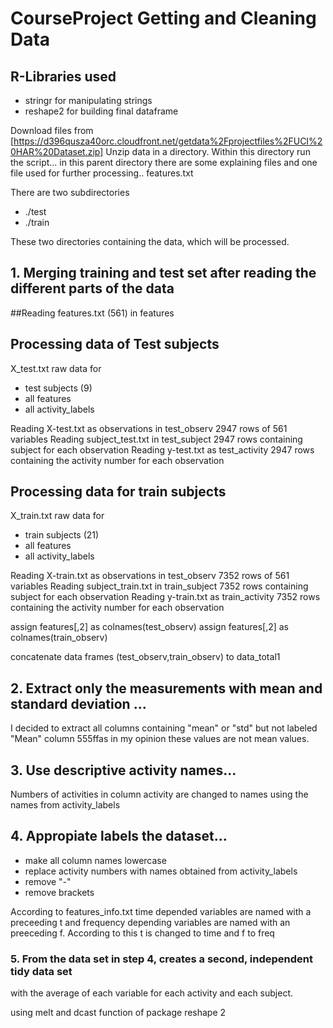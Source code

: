 # CourseProject Getting and Cleaning Data

## R-Libraries used
* stringr  for manipulating strings
* reshape2  for building final dataframe 

Download files from 
[https://d396qusza40orc.cloudfront.net/getdata%2Fprojectfiles%2FUCI%20HAR%20Dataset.zip] 
Unzip data in a directory.
Within this directory run the script...
in this parent directory there are some explaining files and one file used for further 
processing.. features.txt


There are two subdirectories 

* ./test
* ./train

These two directories containing the data, which will be processed.

## 1. Merging training and test set after reading the different parts of the data

##Reading features.txt (561) in features


## Processing data of Test subjects
X_test.txt raw data for 

* test subjects (9) 
* all features
* all activity_labels 

Reading X-test.txt as observations in test_observ 2947 rows of 561 variables
Reading subject_test.txt in test_subject 2947 rows containing subject for each observation
Reading y-test.txt as test_activity 2947 rows containing the activity number for 
each observation



## Processing data for train subjects

X_train.txt raw data for 

* train subjects (21) 
* all features
* all activity_labels 

Reading X-train.txt as observations in test_observ 7352 rows of 561 variables
Reading subject_train.txt in train_subject 7352 rows containing subject for each observation
Reading y-train.txt as train_activity 7352 rows containing the activity number for
 each observation

assign features[,2] as colnames(test_observ) 
assign features[,2] as colnames(train_observ)

concatenate data frames (test_observ,train_observ) to data_total1

## 2. Extract only the measurements with mean and standard deviation ...

I decided to extract all columns containing "mean" or "std" but not labeled "Mean" 
column 555ffas in my opinion these values are not mean values.
 


## 3. Use descriptive activity names...

Numbers of activities in column activity are changed to names using the names from 
activity_labels

  
## 4. Appropiate labels the dataset...
 
* make all column names lowercase
* replace activity numbers with names obtained from activity_labels
* remove "-"
* remove brackets

According to features_info.txt
time depended variables are named with a preceeding t and 
frequency depending variables are named with an preeceding f.
According to this t is changed to time and f to freq

### 5. From the data set in step 4, creates a second, independent tidy data set 
with the average of each variable for each activity and each subject.

using melt and dcast function of package reshape 2